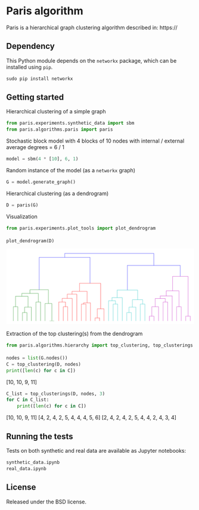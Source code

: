# Paris algorithm

Paris is a hierarchical graph clustering algorithm described in: 
https://

## Dependency

This Python module depends on the `networkx` package,
which can be installed using `pip`.

```python
sudo pip install networkx
```

## Getting started

Hierarchical clustering of a simple graph

```python
from paris.experiments.synthetic_data import sbm
from paris.algorithms.paris import paris
```

Stochastic block model with 4 blocks of 10 nodes with internal / external average degrees = 6 / 1

```python
model = sbm(4 * [10], 6, 1)
```

Random instance of the model (as a `networkx` graph)

```python
G = model.generate_graph()
```
Hierarchical clustering (as a dendrogram)

```python
D = paris(G)
```

Visualization

```python
from paris.experiments.plot_tools import plot_dendrogram

plot_dendrogram(D)
```

![Alt text](images/dendrogram.png)

Extraction of the top clustering(s) from the dendrogram


```python
from paris.algorithms.hierarchy import top_clustering, top_clusterings

nodes = list(G.nodes())
C = top_clustering(D, nodes)
print([len(c) for c in C])
```
[10, 10, 9, 11]

```python
C_list = top_clusterings(D, nodes, 3)
for C in C_list:
    print([len(c) for c in C])
```
[10, 10, 9, 11]
[4, 2, 4, 2, 5, 4, 4, 4, 5, 6]
[2, 4, 2, 4, 2, 5, 4, 4, 2, 4, 3, 4]

## Running the tests

Tests on both synthetic and real data are available as Jupyter notebooks:

```python
synthetic_data.ipynb
real_data.ipynb
```
  
## License


Released under the BSD license.

